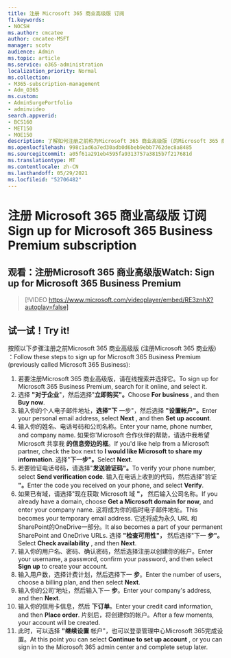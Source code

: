 ```yaml
---
title: 注册 Microsoft 365 商业高级版 订阅
f1.keywords:
- NOCSH
ms.author: cmcatee
author: cmcatee-MSFT
manager: scotv
audience: Admin
ms.topic: article
ms.service: o365-administration
localization_priority: Normal
ms.collection:
- M365-subscription-management
- Adm_O365
ms.custom:
- AdminSurgePortfolio
- adminvideo
search.appverid:
- BCS160
- MET150
- MOE150
description: 了解如何注册之前称为Microsoft 365 商业高级版 (的Microsoft 365 商业版) 。
ms.openlocfilehash: 998c1ad6a7ed30adb0d6beb9ebb7762dec8a8485
ms.sourcegitcommit: a05f61a291eb4595fa9313757a3815b7f217681d
ms.translationtype: MT
ms.contentlocale: zh-CN
ms.lasthandoff: 05/29/2021
ms.locfileid: "52706482"
---
```

# <a name="sign-up-for-microsoft-365-business-premium-subscription"></a><span data-ttu-id="e44f3-103">注册 Microsoft 365 商业高级版 订阅</span><span class="sxs-lookup"><span data-stu-id="e44f3-103">Sign up for Microsoft 365 Business Premium subscription</span></span>

## <a name="watch-sign-up-for-microsoft-365-business-premium"></a><span data-ttu-id="e44f3-104">观看：注册Microsoft 365 商业高级版</span><span class="sxs-lookup"><span data-stu-id="e44f3-104">Watch: Sign up for Microsoft 365 Business Premium</span></span>

> [!VIDEO https://www.microsoft.com/videoplayer/embed/RE3znhX?autoplay=false]

## <a name="try-it"></a><span data-ttu-id="e44f3-105">试一试！</span><span class="sxs-lookup"><span data-stu-id="e44f3-105">Try it!</span></span>

<span data-ttu-id="e44f3-106">按照以下步骤注册之前Microsoft 365 商业高级版 (注册Microsoft 365 商业版) ：</span><span class="sxs-lookup"><span data-stu-id="e44f3-106">Follow these steps to sign up for Microsoft 365 Business Premium (previously called Microsoft 365 Business):</span></span>

1. <span data-ttu-id="e44f3-107">若要注册Microsoft 365 商业高级版，请在线搜索并选择它。</span><span class="sxs-lookup"><span data-stu-id="e44f3-107">To sign up for Microsoft 365 Business Premium, search for it online, and select it.</span></span>
2. <span data-ttu-id="e44f3-108">选择 **"对于企业**"，然后选择"**立即购买"。**</span><span class="sxs-lookup"><span data-stu-id="e44f3-108">Choose  **For business** , and then  **Buy now**.</span></span>
3. <span data-ttu-id="e44f3-109">输入你的个人电子邮件地址，**选择"下** 一步"，然后选择 **"设置帐户"。**</span><span class="sxs-lookup"><span data-stu-id="e44f3-109">Enter your personal email address, select  **Next** , and then  **Set up account**.</span></span>
4. <span data-ttu-id="e44f3-110">输入你的姓名、电话号码和公司名称。</span><span class="sxs-lookup"><span data-stu-id="e44f3-110">Enter your name, phone number, and company name.</span></span> <span data-ttu-id="e44f3-111">如果你&#39;Microsoft 合作伙伴的帮助，请选中我希望 Microsoft 共享我  **的信息旁边的框**。</span><span class="sxs-lookup"><span data-stu-id="e44f3-111">If you&#39;d like help from a Microsoft partner, check the box next to  **I would like Microsoft to share my information**.</span></span> <span data-ttu-id="e44f3-112">选择"**下一步"。**</span><span class="sxs-lookup"><span data-stu-id="e44f3-112">Select  **Next**.</span></span>
5. <span data-ttu-id="e44f3-113">若要验证电话号码，请选择"**发送验证码"。**</span><span class="sxs-lookup"><span data-stu-id="e44f3-113">To verify your phone number, select  **Send verification code**.</span></span> <span data-ttu-id="e44f3-114">输入在电话上收到的代码，然后选择"验证 **"。**</span><span class="sxs-lookup"><span data-stu-id="e44f3-114">Enter the code you received on your phone, and select  **Verify**.</span></span>
6. <span data-ttu-id="e44f3-115">如果已有域，请选择"现在获取 Microsoft 域  **"，** 然后输入公司名称。</span><span class="sxs-lookup"><span data-stu-id="e44f3-115">If you already have a domain, choose  **Get a Microsoft domain for now**, and enter your company name.</span></span> <span data-ttu-id="e44f3-116">这将成为你的临时电子邮件地址。</span><span class="sxs-lookup"><span data-stu-id="e44f3-116">This becomes your temporary email address.</span></span> <span data-ttu-id="e44f3-117">它还将成为永久 URL 和SharePoint的OneDrive一部分。</span><span class="sxs-lookup"><span data-stu-id="e44f3-117">It also becomes a part of your permanent SharePoint and OneDrive URLs.</span></span> <span data-ttu-id="e44f3-118">选择 **"检查可用性"，** 然后选择"下一 **步"。**</span><span class="sxs-lookup"><span data-stu-id="e44f3-118">Select  **Check availability** , and then  **Next**.</span></span>
7. <span data-ttu-id="e44f3-119">输入你的用户名、密码、确认密码，然后选择注册以创建你的帐户。</span><span class="sxs-lookup"><span data-stu-id="e44f3-119">Enter your username, a password, confirm your password, and then select  **Sign up**  to create your account.</span></span>
8. <span data-ttu-id="e44f3-120">输入用户数，选择计费计划，然后选择下一  **步**。</span><span class="sxs-lookup"><span data-stu-id="e44f3-120">Enter the number of users, choose a billing plan, and then select  **Next**.</span></span>
9.  <span data-ttu-id="e44f3-121">输入你的公司&#39;地址，然后输入下一  **步**。</span><span class="sxs-lookup"><span data-stu-id="e44f3-121">Enter your company&#39;s address, and then  **Next**.</span></span>
10. <span data-ttu-id="e44f3-122">输入你的信用卡信息，然后  **下订单**。</span><span class="sxs-lookup"><span data-stu-id="e44f3-122">Enter your credit card information, and then  **Place order**.</span></span> <span data-ttu-id="e44f3-123">片刻后，将创建你的帐户。</span><span class="sxs-lookup"><span data-stu-id="e44f3-123">After a few moments, your account will be created.</span></span>
11. <span data-ttu-id="e44f3-124">此时，可以选择 **"继续设置** 帐户"，也可以登录管理中心Microsoft 365完成设置。</span><span class="sxs-lookup"><span data-stu-id="e44f3-124">At this point you can select  **Continue to set up account** , or you can sign in to the Microsoft 365 admin center and complete setup later.</span></span>